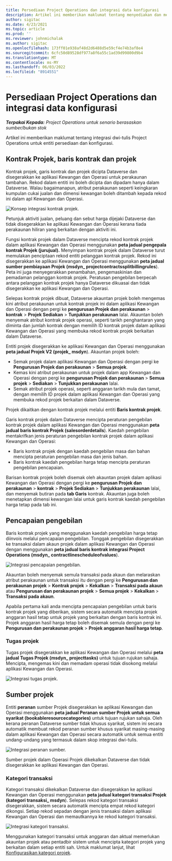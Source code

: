 ```yaml
---
title: Persediaan Project Operations dan integrasi data konfigurasi
description: Artikel ini memberikan maklumat tentang menyediakan dan mengkonfigurasi peta dwi-tulis Operasi Projek.
author: sigitac
ms.date: 4/23/2021
ms.topic: article
ms.prod: ''
ms.reviewer: johnmichalak
ms.author: sigitac
ms.openlocfilehash: 173ff01e938af48d2d6488d5e59cf4e74b3af8e4
ms.sourcegitcommit: 6cfc50d89528df977a8f6a55c1ad39d99800d9b4
ms.translationtype: MT
ms.contentlocale: ms-MY
ms.lasthandoff: 06/03/2022
ms.locfileid: "8914551"
---
```

# <a name="project-operations-setup-and-configuration-data-integration"></a>Persediaan Project Operations dan integrasi data konfigurasi

_**Terpakai Kepada:** Project Operations untuk senario berasaskan sumber/bukan stok_

Artikel ini memberikan maklumat tentang integrasi dwi-tulis Project Operations untuk entiti persediaan dan konfigurasi.

## <a name="project-contracts-contract-lines-and-projects"></a>Kontrak Projek, baris kontrak dan projek

Kontrak projek, garis kontrak dan projek dicipta Dataverse dan disegerakkan ke aplikasi Kewangan dan Operasi untuk perakaunan tambahan. Rekod dalam entiti ini boleh dicipta dan dipadam hanya dalam Dataverse. Walau bagaimanapun, atribut perakaunan seperti keingkaran kumpulan cukai jualan dan dimensi kewangan boleh ditambah kepada rekod ini dalam apl Kewangan dan Operasi.

  ![Konsep integrasi kontrak projek.](./media/1ProjectContract.jpg)

Petunjuk aktiviti jualan, peluang dan sebut harga dijejaki Dataverse dan tidak disegerakkan ke aplikasi Kewangan dan Operasi kerana tiada perakaunan hiliran yang berkaitan dengan aktiviti ini.

Fungsi kontrak projek dalam Dataverse mencipta rekod kontrak projek dalam aplikasi Kewangan dan Operasi menggunakan **peta jadual pengepala kontrak Projek (jurujual).** Menyimpan kontrak projek dalam Dataverse turut memulakan penciptaan rekod entiti pelanggan kontrak projek. Rekod ini disegerakkan ke aplikasi Kewangan dan Operasi menggunakan **peta jadual sumber pembiayaan Projek (msdyn\_ projectcontractssplitbillingrules**). Peta ini juga menyegerakkan penambahan, pengemaskinian dan pemadaman pelanggan kontrak projek. Peratusan pengebilan berpecah antara pelanggan kontrak projek hanya Dataverse dikuasai dan tidak disegerakkan ke aplikasi Kewangan dan Operasi.

Selepas kontrak projek dibuat, Dataverse akauntan projek boleh mengemas kini atribut perakaunan untuk kontrak projek ini dalam aplikasi Kewangan dan Operasi dengan pergi ke **pengurusan Projek dan perakaunan** > **kontrak** > **Projek Sediakan** > **Tunjukkan perakaunan** lalai. Akauntan boleh menyemak atribut kontrak projek operasi, seperti tarikh penghantaran yang diminta dan jumlah kontrak dengan memilih ID kontrak projek dalam aplikasi Kewangan dan Operasi yang membuka rekod kontrak projek berkaitan dalam Dataverse.

Entiti projek disegerakkan ke aplikasi Kewangan dan Operasi menggunakan **peta jadual Projek V2 (projek\_ msdyn**). Akauntan projek boleh:

  - Semak projek dalam aplikasi Kewangan dan Operasi dengan pergi ke **Pengurusan Projek dan perakaunan** > **Semua projek**. 
  - Kemas kini atribut perakaunan untuk projek dalam app Kewangan dan Operasi dengan pergi ke **pengurusan Projek dan perakaunan** > **Semua projek** > **Sediakan** > **Tunjukkan perakaunan** lalai.  
  - Semak atribut projek operasi, seperti anggaran tarikh mula dan tamat, dengan memilih ID projek dalam aplikasi Kewangan dan Operasi yang membuka rekod projek berkaitan dalam Dataverse.

Projek dikaitkan dengan kontrak projek melalui entiti **Baris kontrak projek**.

Garis kontrak projek dalam Dataverse mencipta peraturan pengebilan kontrak projek dalam aplikasi Kewangan dan Operasi menggunakan **peta jadual baris kontrak Projek (salesorderdetails**). Kaedah pengebilan mentakrifkan jenis peraturan pengebilan kontrak projek dalam aplikasi Kewangan dan Operasi:

  - Baris kontrak projek dengan kaedah pengebilan masa dan bahan mencipta peraturan pengebilan masa dan jenis bahan.
  - Baris kontrak kaedah pengebilan harga tetap mencipta peraturan pengebilan pencapaian.

Barisan kontrak projek boleh disemak oleh akauntan projek dalam aplikasi Kewangan dan Operasi dengan pergi ke **pengurusan Projek dan perakaunan** > **kontrak** > **Projek Sediakan** > **Tunjukkan perakaunan** lalai, dan menyemak butiran pada **tab Garis** kontrak. Akauntan juga boleh menetapkan dimensi kewangan lalai untuk garis kontrak kaedah pengebilan harga tetap pada tab ini.

## <a name="billing-milestones"></a>Pencapaian pengebilan

Baris kontrak projek yang menggunakan kaedah pengebilan harga tetap diinvois melalui pencapaian pengebilan. Tonggak pengebilan disegerakkan ke transaksi dalam akaun projek dalam aplikasi Kewangan dan Operasi dengan menggunakan **peta jadual baris kontrak integrasi Project Operations (msdyn\_ contractlinescheduleofvalues**).

  ![Integrasi pencapaian pengebilan.](./media/2Milestones.jpg)

Akauntan boleh menyemak semula transaksi pada akaun dan melaraskan atribut perakaunan untuk transaksi itu dengan pergi ke **Pengurusan dan perakaunan projek** > **Kontrak projek** > **Kekalkan** > **Transaksi pada akaun** atau **Pengurusan dan perakaunan projek** > **Semua projek** > **Kekalkan** > **Transaksi pada akaun**.

Apabila pertama kali anda mencipta pencapaian pengebilan untuk baris kontrak projek yang diberikan, sistem secara automatik mencipta projek anggaran hasil tetap untuk projek yang berkaitan dengan baris kontrak ini. Projek anggaran hasil harga tetap boleh disemak semula dengan pergi ke **Pengurusan dan perakaunan projek** > **Projek anggaran hasil harga tetap**.

### <a name="project-tasks"></a>Tugas projek

Tugas projek disegerakkan ke aplikasi Kewangan dan Operasi melalui **peta jadual Tugas Projek (msdyn\_ projecttasks)** untuk tujuan rujukan sahaja. Mencipta, mengemas kini dan memadam operasi tidak disokong melalui aplikasi Kewangan dan Operasi.

  ![Integrasi tugas projek.](./media/3Tasks.jpg)

## <a name="project-resources"></a>Sumber projek

Entiti **peranan** sumber Projek disegerakkan ke aplikasi Kewangan dan Operasi menggunakan **peta jadual Peranan sumber Projek untuk semua syarikat (bookableresourcecategories)** untuk tujuan rujukan sahaja. Oleh kerana peranan Dataverse sumber tidak khusus syarikat, sistem ini secara automatik membuat rekod peranan sumber khusus syarikat masing-masing dalam aplikasi Kewangan dan Operasi secara automatik untuk semua entiti undang-undang yang termasuk dalam skop integrasi dwi-tulis.

![Integrasi peranan sumber.](./media/5Resources.jpg)

Sumber projek dalam Operasi Projek dikekalkan Dataverse dan tidak disegerakkan ke aplikasi Kewangan dan Operasi.

### <a name="transaction-categories"></a>Kategori transaksi

Kategori transaksi dikekalkan Dataverse dan disegerakkan ke aplikasi Kewangan dan Operasi menggunakan **peta jadual kategori transaksi Projek (kategori transaksi\_ msdyn**). Selepas rekod kategori transaksi disegerakkan, sistem secara automatik mencipta empat rekod kategori dikongsi. Setiap rekod sepadan dengan jenis transaksi dalam aplikasi Kewangan dan Operasi dan memautkannya ke rekod kategori transaksi.

![Integrasi kategori transaksi.](./media/4TransactionCategories.jpg)

Menggunakan kategori transaksi untuk anggaran dan aktual memerlukan akauntan projek atau pentadbir sistem untuk mencipta kategori projek yang berkaitan dalam setiap entiti sah. Untuk maklumat lanjut, lihat [Konfigurasikan kategori projek](../project-accounting/configure-project-categories.md).
